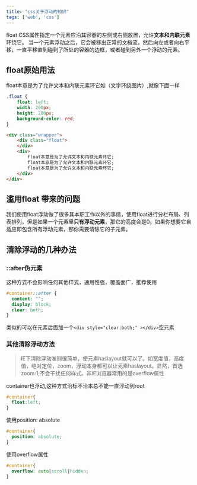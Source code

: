 ```yaml
---
title: "css关于浮动的知识"
tags: ['web', 'css']
---
```

float CSS属性指定一个元素应沿其容器的左侧或右侧放置，允许**文本和内联元素**环绕它。
当一个元素浮动之后，它会被移出正常的文档流，然后向左或者向右平移，一直平移直到碰到了所处的容器的边框，或者碰到另外一个浮动的元素。

## float原始用法
float本意是为了允许文本和内联元素环它如（文字环绕图片）,就像下面一样
```css
.float {
    float: left;
    width: 200px;
    height: 200px;
    background-color: red;
}
```

```html
<div class="wrapper">
    <div class="float">
    </div>
    <div>
        float本意是为了允许文本和内联元素环它;
        float本意是为了允许文本和内联元素环它;
        float本意是为了允许文本和内联元素环它;
    </div>
</div>
```


## 滥用float 带来的问题
我们使用float浮动做了很多其本职工作以外的事情，使用float进行分栏布局、列表排列，但是如果一个元素里**只有浮动元素**，那它的高度会是0。如果你想要它自适应即包含所有浮动元素，那你需要清除它的子元素。

## 清除浮动的几种办法
### ::after伪元素
这种方式不会影响任何其他样式，通用性强，覆盖面广，推荐使用
```css
#container::after { 
  content: "";
  display: block; 
  clear: both;
}
```
类似的可以在元素后面加一个`<div style="clear:both;" ></div>`空元素

### 其他清除浮动方法
>IE下清除浮动准则很简单，使元素haslayout就可以了。如宽度值，高度值，绝对定位，zoom，浮动本身都可以让元素haslayout。显然，首选zoom:1;不会干扰任何样式。非IE浏览器常用的是overflow属性

container也浮动,这种方式治标不治本总不能一直浮动到root
```css
#container{ 
  float:left;
}
```
使用position: absolute
```css
#container{ 
  position: absolute;
}
```
使用overflow属性
```css
#container{ 
  overflow: auto|scroll|hidden;
}
```

